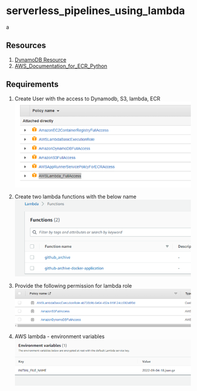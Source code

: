# serverless_pipelines_using_lambda


a


## Resources
1. [DynamoDB Resource](https://highlandsolutions.com/blog/hands-on-examples-for-working-with-dynamodb-boto3-and-python)
2. [AWS_Documentation_for_ECR_Python](https://docs.aws.amazon.com/lambda/latest/dg/python-image.html)

## Requirements
1. Create User with the access to Dynamodb, S3, lambda, ECR
![User_Permission.png](images/User_Permission.png)

2. Create two lambda functions with the below name
![lambda_function.png](images/lambda_function.png)

3. Provide the following permission for lambda role
![lambda_role_permission.png](images/lambda_role_permission.png)

4. AWS lambda - environment variables
![lambda_environment_variables.png](images/lambda_environment_variables.png)
